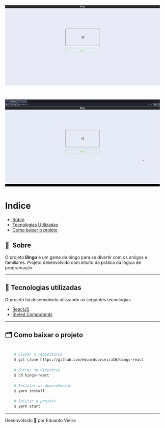 <h1 align="center">
    <img src="public/img/main.png">
</h1>

<h1>
    <img src="public/img/video.gif">
</h1>

# Indice

- [Sobre](#-sobre)
- [Tecnologias Utilizadas](#-tecnologias-utilizadas)
- [Como baixar o projeto](#-como-baixar-o-projeto)

## 🔖&nbsp; Sobre

O projeto **Bingo** é um game de bingo para se divertir com os amigos e familiares. Projeto desenvolvido com intuito da prática da lógica de programação.

---

## 🚀 Tecnologias utilizadas

O projeto foi desenvolvido utilizando as seguintes tecnologias

- [ReactJS](https://reactjs.org)
- [Styled Components](https://styled-components.com/)

---

## 🗂 Como baixar o projeto

```bash

    # Clonar o repositório
    $ git clone https://github.com/eduardopvieira16/bingo-react

    # Entrar no diretório
    $ cd bingo-react

    # Instalar as dependências
    $ yarn install

    # Iniciar o projeto
    $ yarn start
```

---

Desenvolvido 💜 por Eduardo Vieira
